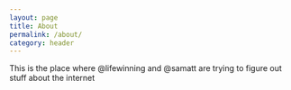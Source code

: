 ```yaml
---
layout: page
title: About
permalink: /about/
category: header
---
```


This is the place where @lifewinning and @samatt are trying to figure out stuff about the internet